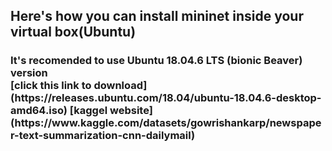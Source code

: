 ## Here's how you can install mininet inside your virtual box(Ubuntu)
<h3> It's recomended to use Ubuntu 18.04.6 LTS (bionic Beaver) version
<br>
[click this link to download](https://releases.ubuntu.com/18.04/ubuntu-18.04.6-desktop-amd64.iso)
[kaggel website](https://www.kaggle.com/datasets/gowrishankarp/newspaper-text-summarization-cnn-dailymail)
